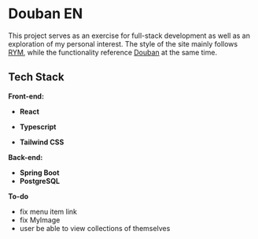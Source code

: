 # Douban EN

This project serves as an exercise for full-stack development as well as an exploration of my personal interest. The style of the site mainly follows [RYM](https://rateyourmusic.com), while the functionality reference [Douban](https://www.douban.com) at the same time.

## Tech Stack

**Front-end:**

- **React**

- **Typescript**

- **Tailwind CSS**

**Back-end:**

- **Spring Boot**
- **PostgreSQL**

**To-do**
- fix menu item link
- fix MyImage
- user be able to view collections of themselves

